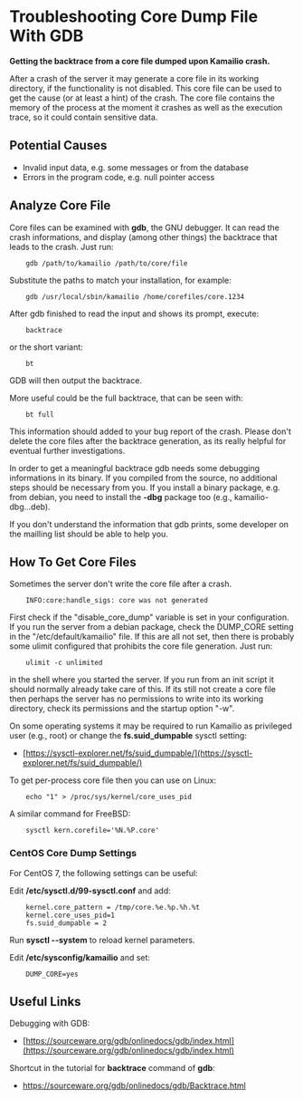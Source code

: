 # Troubleshooting Core Dump File With GDB

**Getting the backtrace from a core file dumped upon Kamailio crash.**

After a crash of the server it may generate a core file in its working
directory, if the functionality is not disabled. This core file can be
used to get the cause (or at least a hint) of the crash. The core file
contains the memory of the process at the moment it crashes as well as
the execution trace, so it could contain sensitive data.

## Potential Causes

- Invalid input data, e.g. some messages or from the database
- Errors in the program code, e.g. null pointer access

## Analyze Core File

Core files can be examined with **gdb**, the GNU debugger. It can read
the crash informations, and display (among other things) the backtrace
that leads to the crash. Just run:

```
    gdb /path/to/kamailio /path/to/core/file
```

Substitute the paths to match your installation, for example:

```
    gdb /usr/local/sbin/kamailio /home/corefiles/core.1234
```

After gdb finished to read the input and shows its prompt, execute:

```
    backtrace
```

or the short variant:

```
    bt
```

GDB will then output the backtrace.

More useful could be the full backtrace, that can be seen with:

```
    bt full
```

This information should added to your bug report of the crash. Please
don't delete the core files after the backtrace generation, as its
really helpful for eventual further investigations.

In order to get a meaningful backtrace gdb needs some debugging
informations in its binary. If you compiled from the source, no
additional steps should be necessary from you. If you install a binary
package, e.g. from debian, you need to install the **-dbg** package too
(e.g., kamailio-dbg...deb).

If you don't understand the information that gdb prints, some developer
on the mailling list should be able to help you.

## How To Get Core Files

Sometimes the server don't write the core file after a crash.

```
    INFO:core:handle_sigs: core was not generated
```

First check if the "disable_core_dump" variable is set in your
configuration. If you run the server from a debian package, check the
DUMP_CORE setting in the "/etc/default/kamailio" file. If this are all
not set, then there is probably some ulimit configured that prohibits
the core file generation. Just run:

```
    ulimit -c unlimited
```

in the shell where you started the server. If you run from an init script
it should normally already take care of this. If its still not create a
core file then perhaps the server has no permissions to write into its
working directory, check its permissions and the startup option "-w".

On some operating systems it may be required to run Kamailio as
privileged user (e.g., root) or change the **fs.suid_dumpable** sysctl
setting:

- [https://sysctl-explorer.net/fs/suid_dumpable/](https://sysctl-explorer.net/fs/suid_dumpable/)

To get per-process core file then you can use on Linux:

```
    echo "1" > /proc/sys/kernel/core_uses_pid
```

A similar command for FreeBSD:

```
    sysctl kern.corefile='%N.%P.core'
```

### CentOS Core Dump Settings

For CentOS 7, the following settings can be useful:

Edit **/etc/sysctl.d/99-sysctl.conf** and add:

```
    kernel.core_pattern = /tmp/core.%e.%p.%h.%t
    kernel.core_uses_pid=1
    fs.suid_dumpable = 2
```

Run **sysctl --system** to reload kernel parameters.

Edit **/etc/sysconfig/kamailio** and set:

```
    DUMP_CORE=yes
```

## Useful Links

Debugging with GDB:

- [https://sourceware.org/gdb/onlinedocs/gdb/index.html](https://sourceware.org/gdb/onlinedocs/gdb/index.html)

Shortcut in the tutorial for **backtrace** command of **gdb**:

- https://sourceware.org/gdb/onlinedocs/gdb/Backtrace.html
